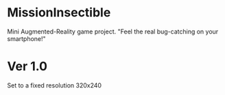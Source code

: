 MissionInsectible
=================

Mini Augmented-Reality game project. "Feel the real bug-catching on your smartphone!"


Ver 1.0
=======

Set to a fixed resolution 320x240